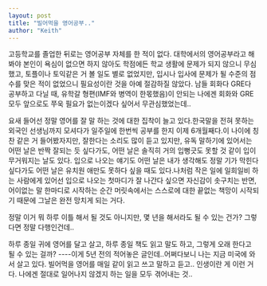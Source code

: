 ```yaml
---
layout: post
title: "빌어먹을 영어공부.."
author: "Keith"
---
```


고등학교를 졸업한 뒤로는 영어공부 자체를 한 적이 없다. 대학에서의 영어공부라고 해봐야 본인이 욕심이 없으면 하지 않아도 학점에든 학교 생활에 문제가 되지 않으니 무심했고, 토플이나 토익같은 거 볼 일도 별로 없었지만, 입시나 입사에 문제가 될 수준의 점수를 맞은 적이 없었으니 필요성이란 것을 아예 절감하질 않았다. 남들 회화다 GRE다 공부하고 다닐 때, 유학갈 형편(IMF와 병역이 한몫했음)이 안되는 나에겐 회화와 GRE 모두 앞으로도 쭈욱 필요가 없는이겠다 싶어서 무관심했었는데..

요새 들어선 정말 영어를 잘 말 하는 것에 대한 집착이 늘고 있다.한국말을 전혀 못하는 외국인 선생님까지 모셔다가 일주일에 한번씩 공부를 한지 이제 6개월째다.이 나이에 칭찬 같은 거 들어봤자지만, 잘한다는 소리도 많이 듣고 있지만, 유독 말하기에 있어서는 어떤 날은 반짝 잘되는 듯 싶다가도, 어떤 날은 솔직히 거의 입뻥긋도 못할 것 같이 입이 무거워지는 날도 있다. 입으로 나오는 얘기도 어떤 날은 내가 생각해도 정말 기가 막힌다 싶다가도 어떤 날은 유치원 애만도 못하다 싶을 때도 있다.나처럼 작은 일에 일희일비 하는 사람에게 있어선 입으로 나오는 첫마디가 잘 나간다 싶으면 자신감이 솟구치는 반면, 어이없는 말 한마디로 시작하는 순간 머릿속에서는 스스로에 대한 끝없는 책망이 시작되기 때문에 그날은 완전 망치게 되는 거다.

정말 이거 뭐 하루 이틀 해서 될 것도 아니지만, 몇 년을 해서라도 될 수 있는 건가? 그렇다면 정말 다행인건데..

하루 종일 귀에 영어를 달고 살고, 하루 종일 책도 읽고 말도 하고, 그렇게 오래 한다고 될 수 있는 걸까?
----이게 5년 전의 적어놓은 글인데..어쩌다보니 나는 지금 미국에 와서 살고 있다. 빌어먹을 영어를 매일 같이 읽고 쓰고 말하고 듣고..
인생이란 게 이런 거다. 나에겐 절대로 일어나지 않겠지 하는 일을 모두 겪어내는 것..
 
 




